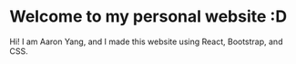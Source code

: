 # Welcome to my personal website :D

Hi! I am Aaron Yang, and I made this website using React, Bootstrap, and CSS. 